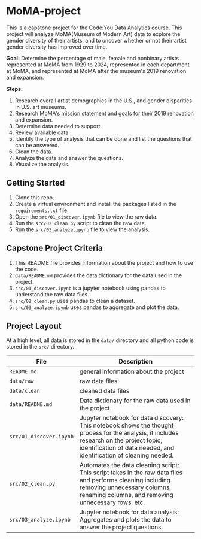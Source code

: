 # MoMA-project
This is a capstone project for the Code:You Data Analytics course. This project will analyze MoMA(Museum of Modern Art) data to explore the gender diversity of their artists, and to uncover whether or not their artist gender diversity has improved over time. 

**Goal:**
Determine the percentage of male, female and nonbinary artists represented at MoMA from 1929 to 2024, represented in each department at MoMA, and represented at MoMA after the museum's 2019 renovation and expansion. 

**Steps:**
1. Research overall artist demographics in the U.S., and gender disparities in U.S. art museums.
2. Research MoMA's mission statement and goals for their 2019 renovation and expansion. 
3. Determine data needed to support.
4. Review available data.
5. Identify the type of analysis that can be done and list the questions that can be answered.
6. Clean the data.
7. Analyze the data and answer the questions.
8. Visualize the analysis.

## Getting Started

1. Clone this repo.
2. Create a virtual environment and install the packages listed in the `requirements.txt` file.
3. Open the `src/01_discover.ipynb` file to view the raw data.
4. Run the `src/02_clean.py` script to clean the raw data.
5. Run the `src/03_analyze.ipynb` file to view the analysis.

## Capstone Project Criteria

1. This README file provides information about the project and how to use the code.
2. `data/README.md` provides the data dictionary for the data used in the project.
3. `src/01_discover.ipynb` is a jupyter notebook using pandas to understand the raw data files.
4. `src/02_clean.py` uses pandas to clean a dataset.
5. `src/03_analyze.ipynb` uses pandas to aggregate and plot the data.

## Project Layout

At a high level, all data is stored in the `data/` directory and all python code is stored in the `src/` directory.

| File | Description |
| ---- | ----------- |
| `README.md` | general information about the project |
| `data/raw` | raw data files |
| `data/clean` | cleaned data files |
| `data/README.md` | Data dictionary for the raw data used in the project. |
| `src/01_discover.ipynb` | Jupyter notebook for data discovery: This notebook shows the thought process for the analysis, it includes research on the project topic, identification of data needed, and identification of cleaning needed. |
| `src/02_clean.py` | Automates the data cleaning script: This script takes in the raw data files and performs cleaning including removing unnecessary columns, renaming columns, and removing unnecessary rows, etc. |
| `src/03_analyze.ipynb` | Jupyter notebook for data analysis: Aggregates and plots the data to answer the project questions. |

